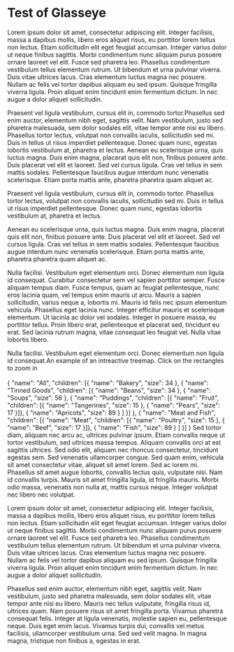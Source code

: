 Test of Glasseye
================

Lorem ipsum dolor sit amet, consectetur adipiscing elit. Integer facilisis, massa a dapibus mollis, libero eros aliquet risus, eu porttitor lorem tellus non lectus. Etiam sollicitudin elit eget feugiat accumsan. Integer varius dolor ut neque finibus sagittis. Morbi condimentum nunc aliquam purus posuere ornare laoreet vel elit. Fusce sed pharetra leo. Phasellus condimentum vestibulum tellus elementum rutrum. Ut bibendum et urna pulvinar viverra. Duis vitae ultrices lacus. Cras elementum luctus magna nec posuere. Nullam ac felis vel tortor dapibus aliquam eu sed ipsum. Quisque fringilla viverra ligula. Proin aliquet enim tincidunt enim fermentum dictum. In nec augue a dolor aliquet sollicitudin.


Praesent vel ligula vestibulum, cursus elit in, commodo tortor.<side-note>Phasellus sed enim auctor, elementum nibh eget, sagittis velit. Nam vestibulum, justo sed pharetra malesuada, sem dolor sodales elit, vitae tempor ante nisi eu libero.</side-note> Phasellus tortor lectus, volutpat non convallis iaculis, sollicitudin sed mi. Duis in tellus ut risus imperdiet pellentesque. Donec quam nunc, egestas lobortis vestibulum at, pharetra et lectus. Aenean eu scelerisque urna, quis luctus magna. Duis enim magna, placerat quis elit non, finibus posuere ante. Duis placerat vel elit et laoreet. Sed vel cursus ligula. Cras vel tellus in sem mattis sodales. Pellentesque faucibus augue interdum nunc venenatis scelerisque. Etiam porta mattis ante, pharetra pharetra quam aliquet ac.

Praesent vel ligula vestibulum, cursus elit in, commodo tortor. Phasellus tortor lectus, volutpat non convallis iaculis, sollicitudin sed mi. Duis in tellus ut risus imperdiet pellentesque. Donec quam nunc, egestas lobortis vestibulum at, pharetra et lectus. 

<margin-note>Aenean eu scelerisque urna, quis luctus magna. Duis enim magna, placerat quis elit non, finibus posuere ante. Duis placerat vel elit et laoreet. Sed vel cursus ligula. Cras vel tellus in sem mattis sodales. Pellentesque faucibus augue interdum nunc venenatis scelerisque. Etiam porta mattis ante, pharetra pharetra quam aliquet ac.</margin-note>

Nulla facilisi. Vestibulum eget elementum orci. Donec elementum non ligula id consequat. Curabitur consectetur sem vel sapien porttitor semper. Fusce aliquam tempus diam. Fusce tempus, quam ac feugiat pellentesque, nunc eros lacinia quam, vel tempus enim mauris ut arcu. Mauris a sapien sollicitudin, varius neque a, lobortis mi. Mauris id felis nec ipsum elementum vehicula. Phasellus eget lacinia nunc. Integer efficitur mauris et scelerisque elementum. Ut lacinia ac dolor vel sodales. Integer in posuere massa, eu porttitor tellus. Proin libero erat, pellentesque et placerat sed, tincidunt eu erat. Sed lacinia rutrum magna, vitae consequat leo feugiat vel. Nulla vitae lobortis libero.

Nulla facilisi. Vestibulum eget elementum orci. Donec elementum non ligula id consequat.<side-note>An example of an intreactive treemap. Click on the rectangles to zoom in <br>
<br><treemap>{ "name": "All", "children": [{ "name": "Bakery", "size": 34 }, { "name": "Tinned Goods", "children": [{ "name": "Beans", "size": 34 }, { "name": "Soups", "size": 56 }, { "name": "Puddings", "children": [{ "name": "Fruit", "children": [{ "name": "Tangerines", "size": 15 }, { "name": "Pears", "size": 17 }]}, { "name": "Apricots", "size": 89 } ] }] }, { "name": "Meat and Fish", "children": [{ "name": "Meat", "children": [{ "name": "Poultry", "size": 15 }, { "name": "Beef", "size": 17 }]}, { "name": "Fish", "size": 89 } ] }] }</treemap>
</side-note> Sed tortor diam, aliquam nec arcu ac, ultrices pulvinar ipsum. Etiam convallis neque ut tortor vestibulum, sed ultrices massa tempus. Aliquam convallis orci at est sagittis ultrices. Sed odio elit, aliquam nec rhoncus consectetur, tincidunt egestas sem. Sed venenatis ullamcorper congue. Sed quam enim, vehicula sit amet consectetur vitae, aliquet sit amet lorem. Sed ac lorem mi. Phasellus sit amet augue lobortis, convallis lectus quis, vulputate nisi. Nam id convallis turpis. Mauris sit amet fringilla ligula, id fringilla mauris. Morbi odio massa, venenatis non nulla at, mattis cursus neque. Integer volutpat nec libero nec volutpat.

Lorem ipsum dolor sit amet, consectetur adipiscing elit. Integer facilisis, massa a dapibus mollis, libero eros aliquet risus, eu porttitor lorem tellus non lectus. Etiam sollicitudin elit eget feugiat accumsan. Integer varius dolor ut neque finibus sagittis. Morbi condimentum nunc aliquam purus posuere ornare laoreet vel elit. Fusce sed pharetra leo. Phasellus condimentum vestibulum tellus elementum rutrum. Ut bibendum et urna pulvinar viverra. Duis vitae ultrices lacus. Cras elementum luctus magna nec posuere. Nullam ac felis vel tortor dapibus aliquam eu sed ipsum. Quisque fringilla viverra ligula. Proin aliquet enim tincidunt enim fermentum dictum. In nec augue a dolor aliquet sollicitudin.

Phasellus sed enim auctor, elementum nibh eget, sagittis velit. Nam vestibulum, justo sed pharetra malesuada, sem dolor sodales elit, vitae tempor ante nisi eu libero. Mauris nec tellus vulputate, fringilla risus id, ultrices quam. Nam posuere risus sit amet fringilla porta. Vivamus pharetra consequat felis. Integer at ligula venenatis, molestie sapien eu, pellentesque neque. Duis eget enim lacus. Vivamus turpis dui, convallis vel metus facilisis, ullamcorper vestibulum urna. Sed sed velit magna. In magna magna, tristique non finibus a, egestas in erat.



